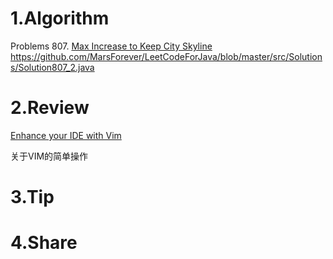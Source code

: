 # 1.Algorithm

Problems 807. [Max Increase to Keep City Skyline](https://leetcode.com/problems/max-increase-to-keep-city-skyline/description/)
https://github.com/MarsForever/LeetCodeForJava/blob/master/src/Solutions/Solution807_2.java

# 2.Review

[Enhance your IDE with Vim](https://hackernoon.com/enhance-your-ide-with-vim-10b0a6ae2e40)

关于VIM的简单操作

# 3.Tip


# 4.Share